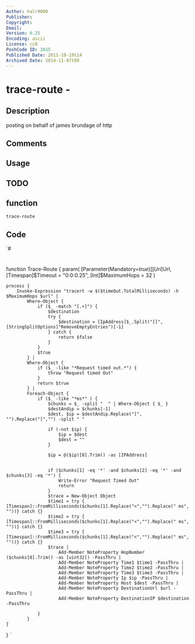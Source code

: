 ```yaml
---
Author: halr9000
Publisher: 
Copyright: 
Email: 
Version: 0.25
Encoding: ascii
License: cc0
PoshCode ID: 3015
Published Date: 2011-10-19t14
Archived Date: 2014-11-07t09
---
```


# trace-route - 

## Description

posting on behalf of james brundage of http

## Comments



## Usage



## TODO



## function

`trace-route`

## Code

`#
 #
 function Trace-Route
 {
    param(
    [Parameter(Mandatory=$true)]
    [Uri]$Url,
    [Timespan]$Timeout = "0:0:0.25",
    [Int]$MaximumHops = 32
    )
 
    process {
        Invoke-Expression "tracert -w $($timeOut.TotalMilliseconds) -h $MaximumHops $url" |
            Where-Object {
                if ($_ -match "[.+]") {
                    $destination
                    try {
                        $destination = [IpAddress]$_.Split("[]",[StringSplitOptions]"RemoveEmptyEntries")[-1]
                    } catch {
                        return $false
                    }
                }
                $true
            } |
            Where-Object {
                if ($_ -like "*Request timed out.*") {
                    throw "Request timed Out"
                }
                return $true
            } |
            Foreach-Object {
                if ($_ -like "*ms*" ) {
                    $chunks = $_ -split "  " | Where-Object { $_ }
                    $destAndip = $chunks[-1]
                    $dest, $ip = $destAndip.Replace("[", "").Replace("]","") -split " "
 
                    if (-not $ip) {
                        $ip = $dest
                        $dest = ""
                    }
 
                    $ip = @($ip)[0].Trim() -as [IPAddress]
 
 
                    if ($chunks[1] -eq '*' -and $chunks[2] -eq '*' -and $chunks[3] -eq '*') {
                        Write-Error "Request Timed Out"
                        return
                    }
                    $trace = New-Object Object
                    $time1 = try { [Timespan]::FromMilliseconds($chunks[1].Replace("<","").Replace(" ms", ""))} catch {}
                    $time2 = try { [Timespan]::FromMilliseconds($chunks[1].Replace("<","").Replace(" ms", ""))} catch {}
                    $time3 = try { [Timespan]::FromMilliseconds($chunks[1].Replace("<","").Replace(" ms", ""))} catch {}
                    $trace |
                        Add-Member NoteProperty HopNumber ($chunks[0].Trim() -as [uint32]) -PassThru |
                        Add-Member NoteProperty Time1 $time1 -PassThru |
                        Add-Member NoteProperty Time2 $time2 -PassThru |
                        Add-Member NoteProperty Time3 $time3 -PassThru |
                        Add-Member NoteProperty Ip $ip -PassThru |
                        Add-Member NoteProperty Host $dest -PassThru |
                        Add-Member NoteProperty DestinationUrl $url -PassThru |
                        Add-Member NoteProperty DestinationIP $destination -PassThru
 
                }
            }
    }
 }
`

